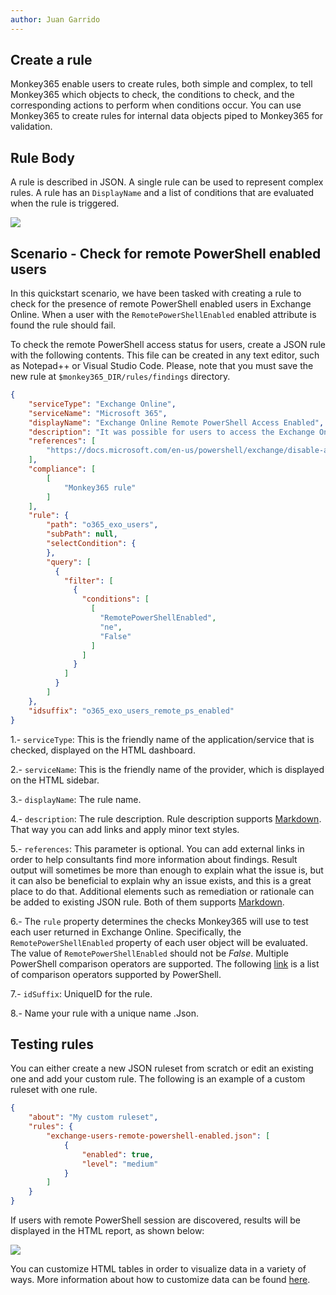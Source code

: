 ```yaml
---
author: Juan Garrido
---
```


## Create a rule
Monkey365 enable users to create rules, both simple and complex, to tell Monkey365 which objects to check, the conditions to check, and the corresponding actions to perform when conditions occur. You can use Monkey365 to create rules for internal data objects piped to Monkey365 for validation.

## Rule Body

A rule is described in JSON. A single rule can be used to represent complex rules. A rule has an `DisplayName` and a list of conditions that are evaluated when the rule is triggered.

![](../assets/images/rule_example.PNG)

## Scenario - Check for remote PowerShell enabled users

In this quickstart scenario, we have been tasked with creating a rule to check for the presence of remote PowerShell enabled users in Exchange Online. When a user with the ```RemotePowerShellEnabled``` enabled attribute is found the rule should fail.

To check the remote PowerShell access status for users, create a JSON rule with the following contents. This file can be created in any text editor, such as Notepad++ or Visual Studio Code. Please, note that you must save the new rule at ```$monkey365_DIR/rules/findings``` directory. 

``` json 
{
    "serviceType": "Exchange Online",
    "serviceName": "Microsoft 365",
    "displayName": "Exchange Online Remote PowerShell Access Enabled",
    "description": "It was possible for users to access the Exchange Online Remote PowerShell on the Microsoft 365 environment.",
    "references": [
        "https://docs.microsoft.com/en-us/powershell/exchange/disable-access-to-exchange-online-powershell?view=exchange-ps"
    ],
    "compliance": [
        [
            "Monkey365 rule"
        ]
    ],
	"rule": {
		"path": "o365_exo_users",
		"subPath": null,
		"selectCondition": {
		},
		"query": [
		  {
			"filter": [
			  {
				"conditions": [
				  [
					"RemotePowerShellEnabled",
					"ne",
					"False"
				  ]
				]
			  }
			]
		  }
		]
	},
    "idsuffix": "o365_exo_users_remote_ps_enabled"
}

```

1.- ```serviceType```: This is the friendly name of the application/service that is checked, displayed on the HTML dashboard.

2.- ```serviceName```: This is the friendly name of the provider, which is displayed on the HTML sidebar.

3.- ```displayName```: The rule name.

4.- ```description```: The rule description. Rule description supports <a href='https://en.wikipedia.org/wiki/Markdown' target='_blank'>Markdown</a>. That way you can add links and apply minor text styles.

5.- ```references```: This parameter is optional. You can add external links in order to help consultants find more information about findings. Result output will sometimes be more than enough to explain what the issue is, but it can also be beneficial to explain why an issue exists, and this is a great place to do that. Additional elements such as remediation or rationale can be added to existing JSON rule. Both of them supports <a href='https://en.wikipedia.org/wiki/Markdown' target='_blank'>Markdown</a>.

6.- The ```rule``` property determines the checks Monkey365 will use to test each user returned in Exchange Online. Specifically, the ```RemotePowerShellEnabled``` property of each user object will be evaluated. The value of ```RemotePowerShellEnabled``` should not be *False*. Multiple PowerShell comparison operators are supported. The following <a href='https://learn.microsoft.com/en-us/powershell/module/microsoft.powershell.core/about/about_comparison_operators?view=powershell-7.2' target='_blank'>link</a> is a list of comparison operators supported by PowerShell. 

7.-  ```idSuffix```: UniqueID for the rule.

8.- Name your rule with a unique name .Json.

## Testing rules

You can either create a new JSON ruleset from scratch or edit an existing one and add your custom rule. The following is an example of a custom ruleset with one rule. 

``` json
{
    "about": "My custom ruleset",
	"rules": {
		"exchange-users-remote-powershell-enabled.json": [
            {
                "enabled": true,
                "level": "medium"
            }
        ]
    }
}
```

If users with remote PowerShell session are discovered, results will be displayed in the HTML report, as shown below:

![](../assets/images/formatted_rule.PNG)

You can customize HTML tables in order to visualize data in a variety of ways. More information about how to customize data can be found [here](../exporting/export-html.md).